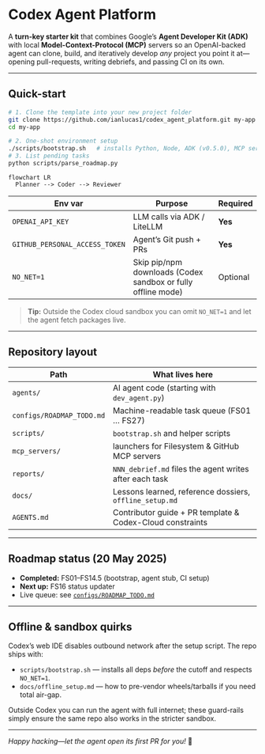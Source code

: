 # Codex Agent Platform

A **turn-key starter kit** that combines Google’s **Agent Developer Kit (ADK)** with local **Model-Context-Protocol (MCP)** servers so an OpenAI-backed agent can clone, build, and iteratively develop *any* project you point it at—opening pull-requests, writing debriefs, and passing CI on its own.

---

## Quick-start

```bash
# 1. Clone the template into your new project folder
git clone https://github.com/ianlucas1/codex_agent_platform.git my-app
cd my-app

# 2. One-shot environment setup
./scripts/bootstrap.sh   # installs Python, Node, ADK (v0.5.0), MCP servers
# 3. List pending tasks
python scripts/parse_roadmap.py
```

```mermaid
flowchart LR
  Planner --> Coder --> Reviewer
```

| Env var                        | Purpose                                                      | Required |
| ------------------------------ | ------------------------------------------------------------ | -------- |
| `OPENAI_API_KEY`               | LLM calls via ADK / LiteLLM                                  | **Yes**  |
| `GITHUB_PERSONAL_ACCESS_TOKEN` | Agent’s Git push + PRs                                       | **Yes**  |
| `NO_NET=1`                     | Skip pip/npm downloads (Codex sandbox or fully offline mode) | Optional |

> **Tip:** Outside the Codex cloud sandbox you can omit `NO_NET=1` and let the agent fetch packages live.

---

## Repository layout

| Path                      | What lives here                                           |
| ------------------------- | --------------------------------------------------------- |
| `agents/`                 | AI agent code (starting with `dev_agent.py`)              |
| `configs/ROADMAP_TODO.md` | Machine-readable task queue (FS01 … FS27)                 |
| `scripts/`                | `bootstrap.sh` and helper scripts            |
| `mcp_servers/`            | launchers for Filesystem & GitHub MCP servers             |
| `reports/`                | `NNN_debrief.md` files the agent writes after each task   |
| `docs/`                   | Lessons learned, reference dossiers, `offline_setup.md`   |
| `AGENTS.md`               | Contributor guide + PR template & Codex-Cloud constraints |

---

## Roadmap status (20 May 2025)

* **Completed:** FS01–FS14.5 (bootstrap, agent stub, CI setup)
* **Next up:** FS16 status updater
* Live queue: see [`configs/ROADMAP_TODO.md`](configs/ROADMAP_TODO.md)

---

## Offline & sandbox quirks

Codex’s web IDE disables outbound network after the setup script.
The repo ships with:

* `scripts/bootstrap.sh` — installs all deps *before* the cutoff and respects `NO_NET=1`.
* `docs/offline_setup.md` — how to pre-vendor wheels/tarballs if you need total air-gap.

Outside Codex you can run the agent with full internet; these guard-rails simply ensure the same repo also works in the stricter sandbox.

---

*Happy hacking—let the agent open its first PR for you!* 🚀
